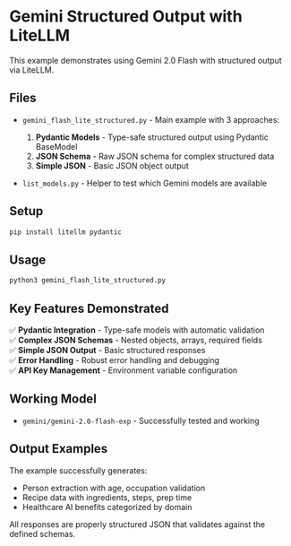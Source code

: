 # Gemini Structured Output with LiteLLM

This example demonstrates using Gemini 2.0 Flash with structured output via LiteLLM.

## Files

- `gemini_flash_lite_structured.py` - Main example with 3 approaches:
  1. **Pydantic Models** - Type-safe structured output using Pydantic BaseModel
  2. **JSON Schema** - Raw JSON schema for complex structured data
  3. **Simple JSON** - Basic JSON object output

- `list_models.py` - Helper to test which Gemini models are available

## Setup

```bash
pip install litellm pydantic
```

## Usage

```bash
python3 gemini_flash_lite_structured.py
```

## Key Features Demonstrated

✅ **Pydantic Integration** - Type-safe models with automatic validation  
✅ **Complex JSON Schemas** - Nested objects, arrays, required fields  
✅ **Simple JSON Output** - Basic structured responses  
✅ **Error Handling** - Robust error handling and debugging  
✅ **API Key Management** - Environment variable configuration  

## Working Model

- `gemini/gemini-2.0-flash-exp` - Successfully tested and working

## Output Examples

The example successfully generates:
- Person extraction with age, occupation validation
- Recipe data with ingredients, steps, prep time
- Healthcare AI benefits categorized by domain

All responses are properly structured JSON that validates against the defined schemas.
